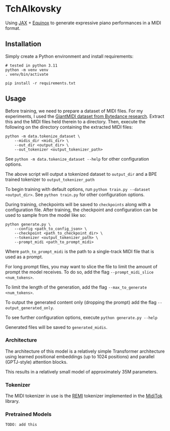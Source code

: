 # TchAIkovsky
Using [JAX](https://github.com/google/jax) +
[Equinox](https://github.com/patrick-kidger/equinox) to generate expressive
piano performances in a MIDI format.

## Installation

Simply create a Python environment and install requirements:
```shell
# tested in python 3.11
python -m venv venv
. venv/bin/activate

pip install -r requirements.txt
```

## Usage

Before training, we need to prepare a dataset of MIDI files. For my
experiments, I used the [GiantMIDI dataset from Bytedance
research](https://github.com/bytedance/GiantMIDI-Piano/blob/master/disclaimer.md).
Extract this and the MIDI files held therein to a directory. Then, execute the
following on the directory containing the extracted MIDI files:
```shell
python -m data.tokenize_dataset \
    --midis_dir <midi_dir> \
    --out_dir <output_dir> \
    --out_tokenizer <output_tokenizer_path>
```
See `python -m data.tokenize_dataset --help` for other configuration options.

The above script will output a tokenized dataset to `output_dir` and a BPE
trained tokenizer to `output_tokenizer_path`

To begin training with default options, run `python train.py --dataset
<output_dir>`. See `python train.py` for other configuration options.

During training, checkpoints will be saved to `checkpoints` along with a
configuration file. After training, the checkpoint and configuration can be
used to sample from the model like so:

```shell
python generate.py \
    --config <path_to_config_json> \
    --checkpoint <path_to_checkpoint_dir> \
    --tokenizer <output_tokenizer_path> \
    --prompt_midi <path_to_prompt_midi>
```
Where `path_to_prompt_midi` is the path to a single-track MIDI file that is
used as a prompt.

For long prompt files, you may want to slice the file to limit the amount of
prompt the model receives. To do so, add the flag `--prompt_midi_slice
<num_tokens>`.

To limit the length of the generation, add the flag `--max_to_generate
<num_tokens>`.

To output the generated content only (dropping the prompt) add the flag
`--output_generated_only`.

To see further configuration options, execute `python generate.py --help`

Generated files will be saved to `generated_midis`.

### Architecture

The architecture of this model is a relatively simple Transformer architecture
using learned positional embeddings (up to 1024 positions) and parallel
(GPTJ-style) attention blocks.

This results in a relatively small model of approximately 35M parameters.

### Tokenizer

The MIDI tokenizer in use is the [REMI](https://dl.acm.org/doi/10.1145/3394171.3413671) tokenizer implemented in the [MidiTok](https://github.com/Natooz/MidiTok) library.


### Pretrained Models

`TODO: add this`
